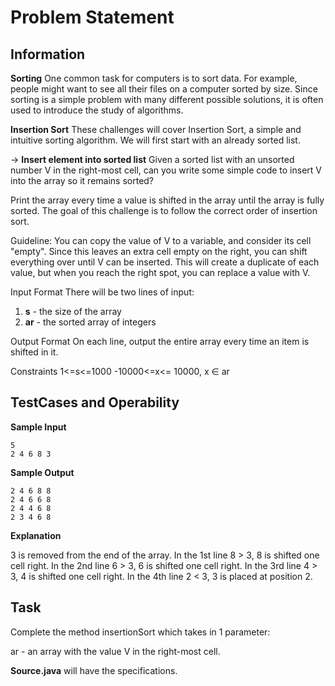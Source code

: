 Problem Statement
=================

Information
-----------

<b>Sorting</b> 
One common task for computers is to sort data. For example, people might want to see all their files on a computer sorted by size. Since sorting is a simple problem with many different possible solutions, it is often used to introduce the study of algorithms.

<b>Insertion Sort</b> 
These challenges will cover Insertion Sort, a simple and intuitive sorting algorithm. We will first start with an already sorted list.

 -> <b>Insert element into sorted list</b> 
Given a sorted list with an unsorted number V in the right-most cell, can you write some simple code to insert V into the array so it remains sorted?

Print the array every time a value is shifted in the array until the array is fully sorted. The goal of this challenge is to follow the correct order of insertion sort.

Guideline: You can copy the value of V to a variable, and consider its cell "empty". Since this leaves an extra cell empty on the right, you can shift everything over until V can be inserted. This will create a duplicate of each value, but when you reach the right spot, you can replace a value with V.

Input Format 
There will be two lines of input:

1. <b>s</b> - the size of the array
2. <b>ar</b> - the sorted array of integers

Output Format 
On each line, output the entire array every time an item is shifted in it.

Constraints 
1<=s<=1000 
-10000<=x<= 10000, x ∈ ar

TestCases and Operability
-------------------------

<b>Sample Input</b>
```
5
2 4 6 8 3
```
<b>Sample Output</b>
```
2 4 6 8 8 
2 4 6 6 8 
2 4 4 6 8 
2 3 4 6 8 
```
<b>Explanation</b>

3 is removed from the end of the array.
In the 1st line 8 > 3, 8 is shifted one cell right. 
In the 2nd line 6 > 3, 6 is shifted one cell right. 
In the 3rd line 4 > 3, 4 is shifted one cell right. 
In the 4th line 2 < 3, 3 is placed at position 2.

Task
----

Complete the method insertionSort which takes in 1 parameter:

ar - an array with the value V in the right-most cell.

<b>Source.java</b> will have the specifications.

